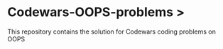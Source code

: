 # Codewars-OOPS-problems >
This repository contains the solution for Codewars coding problems on OOPS